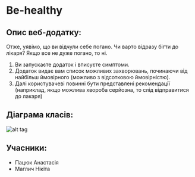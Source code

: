 # Be-healthy

## Опис веб-додатку:
Отже, уявімо, що ви відчули себе погано. Чи варто відразу бігти до лікаря? Якщо все не дуже погано, то ні.
1. Ви запускаєте додаток і вписуєте симптоми. 
2. Додаток видає вам список можливих захворювань, починаючи від найбільш ймовірного (можливо з відсотковою ймовірністю).
3. Далі користувачеві повинні бути представлені рекомендації (наприклад, якщо можлива хвороба серйозна, то слід  відправитися до лакаря)

## Діаграма класів:
![alt tag](https://docs.google.com/uc?authuser=0&id=0B7iXQxU-9gOJWXJFbnEyOXB4ak0&export=download)

## Учасники:
- Пацюк Анастасія
- Маглич Нікіта
